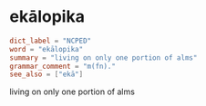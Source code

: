 # ekālopika

``` toml
dict_label = "NCPED"
word = "ekālopika"
summary = "living on only one portion of alms"
grammar_comment = "m(fn)."
see_also = ["ekā"]
```

living on only one portion of alms

